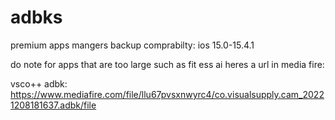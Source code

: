 # adbks
premium apps mangers backup
comprabilty: ios 15.0-15.4.1


do note for apps that are too large such  as fit ess ai heres a url in media fire:

vsco++ adbk: https://www.mediafire.com/file/llu67pvsxnwyrc4/co.visualsupply.cam_20221208181637.adbk/file
